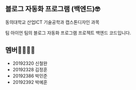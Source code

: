 ## 블로그 자동화 프로그램 (백엔드)🤓

동의대학교 산업ICT 기술공학과 캡스톤디자인 과목

팀 아이언 팀의 블로그 자동화 프로그램 프로젝트 백엔드 코드입니다.


## 멤버👨‍👩‍👦‍👦
- 20192320 신철완
- 20192328 김정훈
- 20192386 박민준
- 20192392 박예훈
